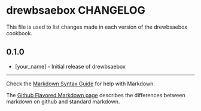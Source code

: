 drewbsaebox CHANGELOG
=====================

This file is used to list changes made in each version of the drewbsaebox cookbook.

0.1.0
-----
- [your_name] - Initial release of drewbsaebox

- - -
Check the [Markdown Syntax Guide](http://daringfireball.net/projects/markdown/syntax) for help with Markdown.

The [Github Flavored Markdown page](http://github.github.com/github-flavored-markdown/) describes the differences between markdown on github and standard markdown.
